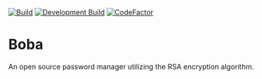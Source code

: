 [![Build](https://github.com/an-prata/Boba/actions/workflows/dotnet.yml/badge.svg?branch=master)](https://github.com/an-prata/Boba/actions/workflows/dotnet.yml) [![Development Build](https://github.com/an-prata/Boba/actions/workflows/dotnet.yml/badge.svg?branch=development)](https://github.com/an-prata/Boba/actions/workflows/dotnet.yml) [![CodeFactor](https://www.codefactor.io/repository/github/an-prata/boba/badge/master)](https://www.codefactor.io/repository/github/an-prata/boba/overview/master)
# Boba
An open source password manager utilizing the RSA encryption algorithm.
